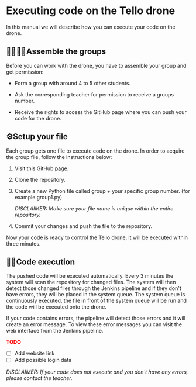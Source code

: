 # Executing code on the Tello drone

In this manual we will describe how you can execute your code on the drone. 

## :family_man_woman_girl_boy:Assemble the groups

Before you can work with the drone, you have to assemble your group and get permission:

- Form a group with around 4 to 5 other students.

- Ask the corresponding teacher for permission to receive a groups number.

- Receive the rights to access the GitHub page where you can push your code for the drone.

  

## :gear:Setup your file

Each group gets one file to execute code on the drone. In order to acquire the group file, follow the instructions below:

1. Visit this GitHub [page](https://github.com/SydneyM123/p-tff_ci_public).

2. Clone the repository.

3. Create a new Python file called group + your specific group number. (for example group1.py)

   *DISCLAIMER: Make sure your file name is unique within the entire repository.*

4. Commit your changes and push the file to the repository.


Now your code is ready to control the Tello drone, it will be executed within three minutes.

## :man_technologist:Code execution 

The pushed code will be executed automatically. Every 3 minutes the system will scan the repository for changed files. The system will then detect those changed files through the Jenkins pipeline and if they don't have errors, they will be placed in the system queue. The system queue is continuously executed, the file in front of the system queue will be run and the code will be executed onto the drone.

If your code contains errors, the pipeline will detect those errors and it will create an error message. To view these error messages you can visit the web interface from the Jenkins pipeline. 

<span style="color:red">**TODO**</span>

- [ ] Add website link
- [ ] Add possible login data

*DISCLAIMER: If your code does not execute and you don't have any errors, please contact the teacher.*



